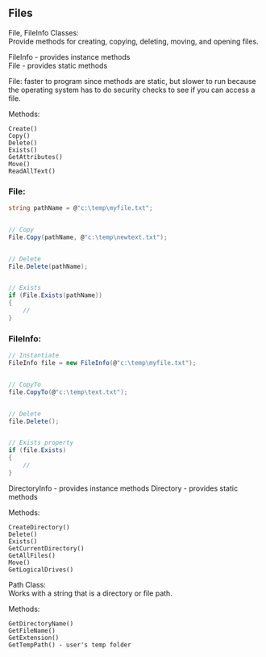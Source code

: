 ## Files

File, FileInfo Classes:  
Provide methods for creating, copying, deleting, moving, and opening files.

FileInfo - provides instance methods  
File - provides static methods

File:
faster to program since methods are static, but slower to run because the operating system has to do security checks to see if you can access a file.

Methods:
```
Create()
Copy()
Delete()
Exists()
GetAttributes()
Move()
ReadAllText()
```

### File:
```c#
string pathName = @"c:\temp\myfile.txt";


// Copy
File.Copy(pathName, @"c:\temp\newtext.txt");


// Delete
File.Delete(pathName);


// Exists
if (File.Exists(pathName))
{
    //
}
```



### FileInfo:
```c#
// Instantiate
FileInfo file = new FileInfo(@"c:\temp\myfile.txt");


// CopyTo
file.CopyTo(@"c:\temp\text.txt");


// Delete
file.Delete();


// Exists property
if (file.Exists)
{
    //
}
```


DirectoryInfo - provides instance methods
Directory - provides static methods

Methods:
```
CreateDirectory()
Delete()
Exists()
GetCurrentDirectory()
GetAllFiles()
Move()
GetLogicalDrives()
```


Path Class:  
Works with a string that is a directory or file path.

Methods:
```
GetDirectoryName()
GetFileName()
GetExtension()
GetTempPath() - user's temp folder
```
